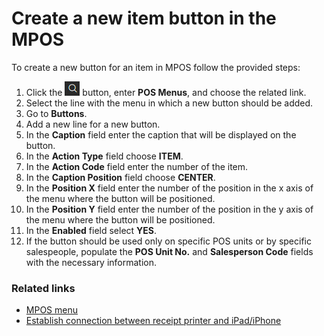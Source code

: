 # Create a new item button in the MPOS

To create a new button for an item in MPOS follow the provided steps:

1. Click the ![Lightbulb that opens the Tell Me feature](../../../images/Icons/Lightbulb_icon.png "Tell Me what you want to do") button, enter **POS Menus**, and choose the related link.
2. Select the line with the menu in which a new button should be added.
3. Go to **Buttons**.
4. Add a new line for a new button.
5. In the **Caption** field enter the caption that will be displayed on the button.
6. In the **Action Type** field choose **ITEM**.
7. In the **Action Code** field enter the number of the item.
8. In the **Caption Position** field choose **CENTER**.
9. In the **Position X** field enter the number of the position in the x axis of the menu where the button will be positioned.
10. In the **Position Y** field enter the number of the position in the y axis of the menu where the button will be positioned.
11. In the **Enabled** field select **YES**.
12. If the button should be used only on specific POS units or by specific salespeople, populate the **POS Unit No.** and **Salesperson Code** fields with the necessary information.

### Related links

- [MPOS menu](../explanation/MPOS_Menu.md)
- [Establish connection between receipt printer and iPad/iPhone](mpos_bluetooth_guide.md)
